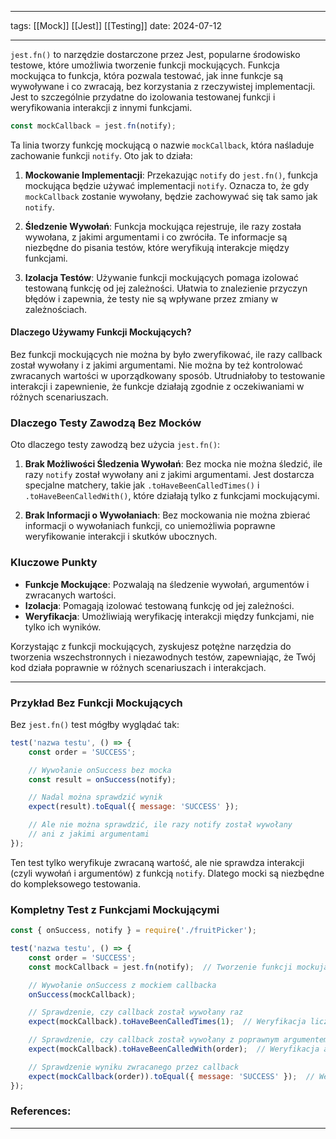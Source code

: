 
--- 
tags: [[Mock]] [[Jest]] [[Testing]]
date: 2024-07-12

---
`jest.fn()` to narzędzie dostarczone przez Jest, popularne środowisko testowe, które umożliwia tworzenie funkcji mockujących. Funkcja mockująca to funkcja, która pozwala testować, jak inne funkcje są wywoływane i co zwracają, bez korzystania z rzeczywistej implementacji. Jest to szczególnie przydatne do izolowania testowanej funkcji i weryfikowania interakcji z innymi funkcjami.

```js
const mockCallback = jest.fn(notify);
```

Ta linia tworzy funkcję mockującą o nazwie `mockCallback`, która naśladuje zachowanie funkcji `notify`. Oto jak to działa:

1. **Mockowanie Implementacji**: Przekazując `notify` do `jest.fn()`, funkcja mockująca będzie używać implementacji `notify`. Oznacza to, że gdy `mockCallback` zostanie wywołany, będzie zachowywać się tak samo jak `notify`.
    
2. **Śledzenie Wywołań**: Funkcja mockująca rejestruje, ile razy została wywołana, z jakimi argumentami i co zwróciła. Te informacje są niezbędne do pisania testów, które weryfikują interakcje między funkcjami.
    
3. **Izolacja Testów**: Używanie funkcji mockujących pomaga izolować testowaną funkcję od jej zależności. Ułatwia to znalezienie przyczyn błędów i zapewnia, że testy nie są wpływane przez zmiany w zależnościach.

#### Dlaczego Używamy Funkcji Mockujących?

Bez funkcji mockujących nie można by było zweryfikować, ile razy callback został wywołany i z jakimi argumentami. Nie można by też kontrolować zwracanych wartości w uporządkowany sposób. Utrudniałoby to testowanie interakcji i zapewnienie, że funkcje działają zgodnie z oczekiwaniami w różnych scenariuszach.

### Dlaczego Testy Zawodzą Bez Mocków

Oto dlaczego testy zawodzą bez użycia `jest.fn()`:

1. **Brak Możliwości Śledzenia Wywołań**: Bez mocka nie można śledzić, ile razy `notify` został wywołany ani z jakimi argumentami. Jest dostarcza specjalne matchery, takie jak `.toHaveBeenCalledTimes()` i `.toHaveBeenCalledWith()`, które działają tylko z funkcjami mockującymi.
    
2. **Brak Informacji o Wywołaniach**: Bez mockowania nie można zbierać informacji o wywołaniach funkcji, co uniemożliwia poprawne weryfikowanie interakcji i skutków ubocznych.

### Kluczowe Punkty

- **Funkcje Mockujące**: Pozwalają na śledzenie wywołań, argumentów i zwracanych wartości.
- **Izolacja**: Pomagają izolować testowaną funkcję od jej zależności.
- **Weryfikacja**: Umożliwiają weryfikację interakcji między funkcjami, nie tylko ich wyników.

Korzystając z funkcji mockujących, zyskujesz potężne narzędzia do tworzenia wszechstronnych i niezawodnych testów, zapewniając, że Twój kod działa poprawnie w różnych scenariuszach i interakcjach.

---
### Przykład Bez Funkcji Mockujących

Bez `jest.fn()` test mógłby wyglądać tak:

```js
test('nazwa testu', () => {
    const order = 'SUCCESS';

    // Wywołanie onSuccess bez mocka
    const result = onSuccess(notify);

    // Nadal można sprawdzić wynik
    expect(result).toEqual({ message: 'SUCCESS' });

    // Ale nie można sprawdzić, ile razy notify został wywołany
    // ani z jakimi argumentami
});
```

Ten test tylko weryfikuje zwracaną wartość, ale nie sprawdza interakcji (czyli wywołań i argumentów) z funkcją `notify`. Dlatego mocki są niezbędne do kompleksowego testowania.
### Kompletny Test z Funkcjami Mockującymi

```js
const { onSuccess, notify } = require('./fruitPicker');

test('nazwa testu', () => {
    const order = 'SUCCESS';
    const mockCallback = jest.fn(notify);  // Tworzenie funkcji mockującej

    // Wywołanie onSuccess z mockiem callbacka
    onSuccess(mockCallback);

    // Sprawdzenie, czy callback został wywołany raz
    expect(mockCallback).toHaveBeenCalledTimes(1);  // Weryfikacja liczby wywołań

    // Sprawdzenie, czy callback został wywołany z poprawnym argumentem
    expect(mockCallback).toHaveBeenCalledWith(order);  // Weryfikacja argumentów

    // Sprawdzenie wyniku zwracanego przez callback
    expect(mockCallback(order)).toEqual({ message: 'SUCCESS' });  // Weryfikacja zwracanej wartości
});
```


### References:



---



